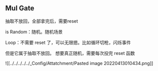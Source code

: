 ## Mul Gate

抽取不放回，全部拿完后，需要reset

is Random：随机。随机场景

Loop：不需要 reset 了，可以无限摁。比如循环切枪，闪烁事件

但是它属于抽取不放回。 想要真正随机，需要每次投完 reset 函数

![[../../../../../_Config/Attatchment/Pasted image 20220413010434.png]]